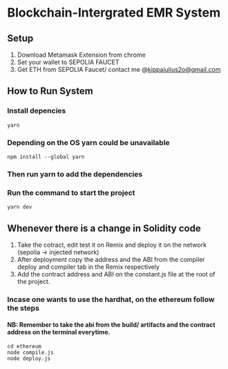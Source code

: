 # Blockchain-Intergrated EMR  System
 
## Setup
1. Download Metamask Extension from chrome
2. Set your wallet to SEPOLIA FAUCET
3. Get ETH from SEPOLIA Faucet/ contact me @kippajulius2o@gmail.com

## How to Run System

### Install depencies
```
yarn
```


### Depending on the OS yarn could be unavailable

```
npm install --global yarn
```
 
 
### Then run  yarn  to add the dependencies
 

### Run the command to start the project
 ```
yarn dev
```

## Whenever there is a change in Solidity code
1. Take the cotract, edit test it on Remix and deploy it on the network (sepolia -> injected network)
2. After deployment copy the address and the ABI from the compiler deploy and compiler tab in the Remix respectively
3. Add the contract address and ABI on the constant.js file at the root of the project.

### Incase one wants to use the hardhat, on the ethereum follow the steps
####  NB: Remember to take the abi from the build/ artifacts and the contract address on the terminal everytime.
```
cd ethereum
node compile.js
node deploy.js
```


